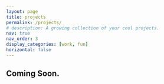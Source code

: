 ```yaml
---
layout: page
title: projects
permalink: /projects/
# description: A growing collection of your cool projects.
nav: true
nav_order: 3
display_categories: [work, fun]
horizontal: false
---
```


## Coming Soon. 